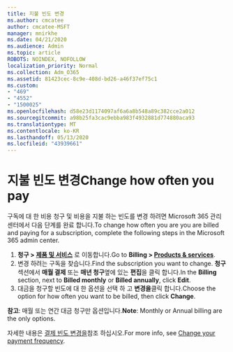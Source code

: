 ```yaml
---
title: 지불 빈도 변경
ms.author: cmcatee
author: cmcatee-MSFT
manager: mnirkhe
ms.date: 04/21/2020
ms.audience: Admin
ms.topic: article
ROBOTS: NOINDEX, NOFOLLOW
localization_priority: Normal
ms.collection: Adm_O365
ms.assetid: 81423cec-8c9e-408d-bd26-a46f37ef75c1
ms.custom:
- "469"
- "4552"
- "1500025"
ms.openlocfilehash: d58e23d1174097af6a6a8b548a89c382cce2a012
ms.sourcegitcommit: a98b25fa3cac9ebba983f4932881d774880aca93
ms.translationtype: MT
ms.contentlocale: ko-KR
ms.lasthandoff: 05/13/2020
ms.locfileid: "43939661"
---
```

# <a name="change-how-often-you-pay"></a><span data-ttu-id="2098e-102">지불 빈도 변경</span><span class="sxs-lookup"><span data-stu-id="2098e-102">Change how often you pay</span></span>

<span data-ttu-id="2098e-103">구독에 대 한 비용 청구 및 비용을 지불 하는 빈도를 변경 하려면 Microsoft 365 관리 센터에서 다음 단계를 완료 합니다.</span><span class="sxs-lookup"><span data-stu-id="2098e-103">To change how often you are you are billed and paying for a subscription, complete the following steps in the Microsoft 365 admin center.</span></span> 
1. <span data-ttu-id="2098e-104">**청구 > [제품 및 서비스](https://go.microsoft.com/fwlink/p/?linkid=842054)** 로 이동합니다.</span><span class="sxs-lookup"><span data-stu-id="2098e-104">Go to **Billing > [Products & services](https://go.microsoft.com/fwlink/p/?linkid=842054)**.</span></span>
2. <span data-ttu-id="2098e-105">변경 하려는 구독을 찾습니다.</span><span class="sxs-lookup"><span data-stu-id="2098e-105">Find the subscription you want to change.</span></span> <span data-ttu-id="2098e-106">**청구** 섹션에서 **매월 결제** 또는 **매년 청구**옆에 있는 **편집**을 클릭 합니다.</span><span class="sxs-lookup"><span data-stu-id="2098e-106">In the **Billing** section, next to **Billed monthly** or **Billed annually**, click **Edit**.</span></span> 
3. <span data-ttu-id="2098e-107">대금을 청구할 빈도에 대 한 옵션을 선택 하 고 **변경을**클릭 합니다.</span><span class="sxs-lookup"><span data-stu-id="2098e-107">Choose the option for how often you want to be billed, then click **Change**.</span></span>

<span data-ttu-id="2098e-108">**참고**: 매월 또는 연간 대금 청구만 옵션입니다.</span><span class="sxs-lookup"><span data-stu-id="2098e-108">**Note**: Monthly or Annual billing are the only options.</span></span>

<span data-ttu-id="2098e-109">자세한 내용은 [결제 빈도 변경을](https://docs.microsoft.com/microsoft-365/commerce/billing-and-payments/change-payment-frequency?view=o365-worldwide)참조 하십시오.</span><span class="sxs-lookup"><span data-stu-id="2098e-109">For more info, see [Change your payment frequency](https://docs.microsoft.com/microsoft-365/commerce/billing-and-payments/change-payment-frequency?view=o365-worldwide).</span></span>
